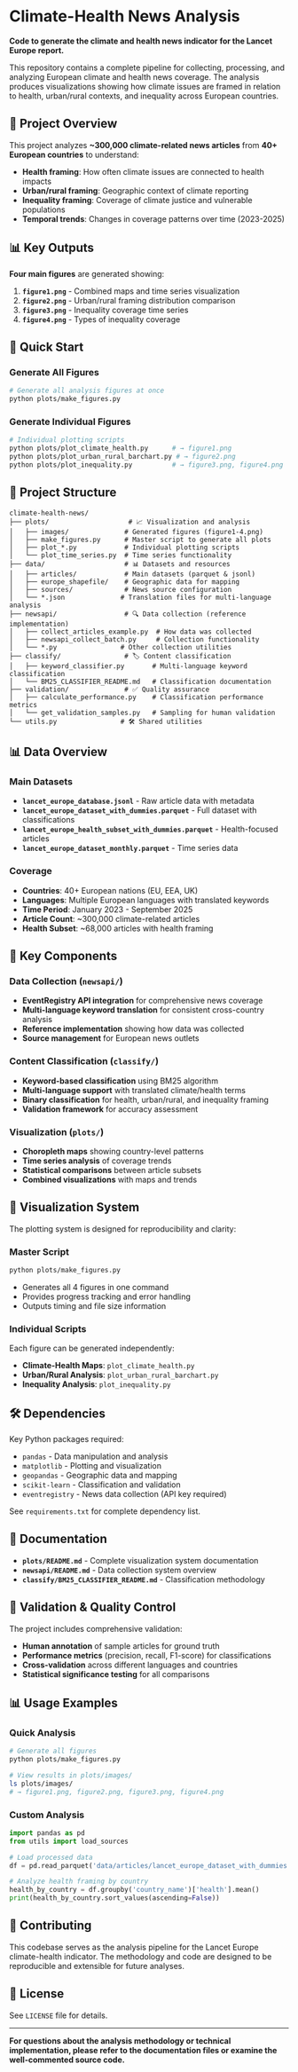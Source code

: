 # Climate-Health News Analysis

**Code to generate the climate and health news indicator for the Lancet Europe report.**

This repository contains a complete pipeline for collecting, processing, and analyzing European climate and health news coverage. The analysis produces visualizations showing how climate issues are framed in relation to health, urban/rural contexts, and inequality across European countries.

## 🎯 Project Overview

This project analyzes **~300,000 climate-related news articles** from **40+ European countries** to understand:
- **Health framing**: How often climate issues are connected to health impacts
- **Urban/rural framing**: Geographic context of climate reporting  
- **Inequality framing**: Coverage of climate justice and vulnerable populations
- **Temporal trends**: Changes in coverage patterns over time (2023-2025)

## 📊 Key Outputs

**Four main figures** are generated showing:
1. **`figure1.png`** - Combined maps and time series visualization
2. **`figure2.png`** - Urban/rural framing distribution comparison  
3. **`figure3.png`** - Inequality coverage time series
4. **`figure4.png`** - Types of inequality coverage

## 🚀 Quick Start

### Generate All Figures
```bash
# Generate all analysis figures at once
python plots/make_figures.py
```

### Generate Individual Figures  
```bash
# Individual plotting scripts
python plots/plot_climate_health.py      # → figure1.png
python plots/plot_urban_rural_barchart.py # → figure2.png  
python plots/plot_inequality.py          # → figure3.png, figure4.png
```

## 📁 Project Structure

```
climate-health-news/
├── plots/                    # 📈 Visualization and analysis
│   ├── images/              # Generated figures (figure1-4.png)
│   ├── make_figures.py      # Master script to generate all plots
│   ├── plot_*.py            # Individual plotting scripts
│   └── plot_time_series.py  # Time series functionality
├── data/                    # 📊 Datasets and resources  
│   ├── articles/            # Main datasets (parquet & jsonl)
│   ├── europe_shapefile/    # Geographic data for mapping
│   ├── sources/             # News source configuration
│   └── *.json              # Translation files for multi-language analysis
├── newsapi/                 # 🔍 Data collection (reference implementation)
│   ├── collect_articles_example.py  # How data was collected
│   ├── newsapi_collect_batch.py     # Collection functionality  
│   └── *.py                # Other collection utilities
├── classify/                # 🏷️ Content classification
│   ├── keyword_classifier.py       # Multi-language keyword classification
│   └── BM25_CLASSIFIER_README.md   # Classification documentation
├── validation/              # ✅ Quality assurance
│   ├── calculate_performance.py    # Classification performance metrics
│   └── get_validation_samples.py   # Sampling for human validation
└── utils.py                # 🛠️ Shared utilities
```

## 📊 Data Overview

### Main Datasets
- **`lancet_europe_database.jsonl`** - Raw article data with metadata
- **`lancet_europe_dataset_with_dummies.parquet`** - Full dataset with classifications  
- **`lancet_europe_health_subset_with_dummies.parquet`** - Health-focused articles
- **`lancet_europe_dataset_monthly.parquet`** - Time series data

### Coverage
- **Countries**: 40+ European nations (EU, EEA, UK)
- **Languages**: Multiple European languages with translated keywords
- **Time Period**: January 2023 - September 2025
- **Article Count**: ~300,000 climate-related articles
- **Health Subset**: ~68,000 articles with health framing

## 🔧 Key Components

### Data Collection (`newsapi/`)
- **EventRegistry API integration** for comprehensive news coverage
- **Multi-language keyword translation** for consistent cross-country analysis
- **Reference implementation** showing how data was collected
- **Source management** for European news outlets

### Content Classification (`classify/`)
- **Keyword-based classification** using BM25 algorithm
- **Multi-language support** with translated climate/health terms
- **Binary classification** for health, urban/rural, and inequality framing
- **Validation framework** for accuracy assessment

### Visualization (`plots/`)
- **Choropleth maps** showing country-level patterns
- **Time series analysis** of coverage trends
- **Statistical comparisons** between article subsets
- **Combined visualizations** with maps and trends

## 🎨 Visualization System

The plotting system is designed for reproducibility and clarity:

### Master Script
```bash
python plots/make_figures.py
```
- Generates all 4 figures in one command
- Provides progress tracking and error handling
- Outputs timing and file size information

### Individual Scripts
Each figure can be generated independently:
- **Climate-Health Maps**: `plot_climate_health.py`
- **Urban/Rural Analysis**: `plot_urban_rural_barchart.py` 
- **Inequality Analysis**: `plot_inequality.py`

## 🛠️ Dependencies

Key Python packages required:
- `pandas` - Data manipulation and analysis
- `matplotlib` - Plotting and visualization  
- `geopandas` - Geographic data and mapping
- `scikit-learn` - Classification and validation
- `eventregistry` - News data collection (API key required)

See `requirements.txt` for complete dependency list.

## 📝 Documentation

- **`plots/README.md`** - Complete visualization system documentation
- **`newsapi/README.md`** - Data collection system overview  
- **`classify/BM25_CLASSIFIER_README.md`** - Classification methodology

## 🔬 Validation & Quality Control

The project includes comprehensive validation:
- **Human annotation** of sample articles for ground truth
- **Performance metrics** (precision, recall, F1-score) for classifications
- **Cross-validation** across different languages and countries
- **Statistical significance testing** for all comparisons

## 📊 Usage Examples

### Quick Analysis
```bash
# Generate all figures
python plots/make_figures.py

# View results in plots/images/
ls plots/images/
# → figure1.png, figure2.png, figure3.png, figure4.png
```

### Custom Analysis
```python
import pandas as pd
from utils import load_sources

# Load processed data
df = pd.read_parquet('data/articles/lancet_europe_dataset_with_dummies.parquet')

# Analyze health framing by country
health_by_country = df.groupby('country_name')['health'].mean()
print(health_by_country.sort_values(ascending=False))
```

## 🤝 Contributing

This codebase serves as the analysis pipeline for the Lancet Europe climate-health indicator. The methodology and code are designed to be reproducible and extensible for future analyses.

## 📄 License

See `LICENSE` file for details.

---

**For questions about the analysis methodology or technical implementation, please refer to the documentation files or examine the well-commented source code.**